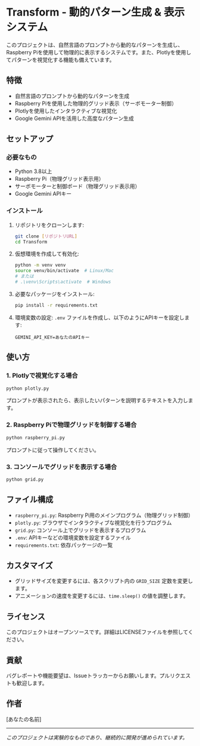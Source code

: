 # Transform - 動的パターン生成 & 表示システム

このプロジェクトは、自然言語のプロンプトから動的なパターンを生成し、Raspberry Piを使用して物理的に表示するシステムです。また、Plotlyを使用してパターンを視覚化する機能も備えています。

## 特徴

- 自然言語のプロンプトから動的なパターンを生成
- Raspberry Piを使用した物理的グリッド表示（サーボモーター制御）
- Plotlyを使用したインタラクティブな視覚化
- Google Gemini APIを活用した高度なパターン生成

## セットアップ

### 必要なもの

- Python 3.8以上
- Raspberry Pi（物理グリッド表示用）
- サーボモーターと制御ボード（物理グリッド表示用）
- Google Gemini APIキー

### インストール

1. リポジトリをクローンします:
   ```bash
   git clone [リポジトリURL]
   cd Transform
   ```

2. 仮想環境を作成して有効化:
   ```bash
   python -m venv venv
   source venv/bin/activate  # Linux/Mac
   # または
   # .\venv\Scripts\activate  # Windows
   ```

3. 必要なパッケージをインストール:
   ```bash
   pip install -r requirements.txt
   ```

4. 環境変数の設定:
   `.env` ファイルを作成し、以下のようにAPIキーを設定します:
   ```
   GEMINI_API_KEY=あなたのAPIキー
   ```

## 使い方

### 1. Plotlyで視覚化する場合

```bash
python plotly.py
```

プロンプトが表示されたら、表示したいパターンを説明するテキストを入力します。

### 2. Raspberry Piで物理グリッドを制御する場合

```bash
python raspberry_pi.py
```

プロンプトに従って操作してください。

### 3. コンソールでグリッドを表示する場合

```bash
python grid.py
```

## ファイル構成

- `raspberry_pi.py`: Raspberry Pi用のメインプログラム（物理グリッド制御）
- `plotly.py`: ブラウザでインタラクティブな視覚化を行うプログラム
- `grid.py`: コンソール上でグリッドを表示するプログラム
- `.env`: APIキーなどの環境変数を設定するファイル
- `requirements.txt`: 依存パッケージの一覧

## カスタマイズ

- グリッドサイズを変更するには、各スクリプト内の `GRID_SIZE` 定数を変更します。
- アニメーションの速度を変更するには、`time.sleep()` の値を調整します。

## ライセンス

このプロジェクトはオープンソースです。詳細はLICENSEファイルを参照してください。

## 貢献

バグレポートや機能要望は、Issueトラッカーからお願いします。プルリクエストも歓迎します。

## 作者

[あなたの名前]

---

*このプロジェクトは実験的なものであり、継続的に開発が進められています。*
